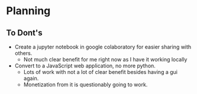 # Planning

## To Dont's

- Create a jupyter notebook in google colaboratory for easier sharing with others.
  - Not much clear benefit for me right now as I have it working locally
- Convert to a JavaScript web application, no more python.
  - Lots of work with not a lot of clear benefit besides having a gui again.
  - Monetization from it is questionably going to work.
